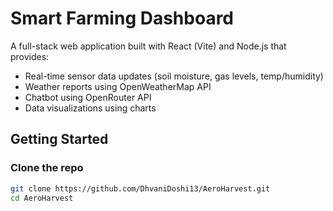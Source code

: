 # Smart Farming Dashboard

A full-stack web application built with React (Vite) and Node.js that provides:

- Real-time sensor data updates (soil moisture, gas levels, temp/humidity)
- Weather reports using OpenWeatherMap API
- Chatbot using OpenRouter API
- Data visualizations using charts

## Getting Started

### Clone the repo
```bash
git clone https://github.com/DhvaniDoshi13/AeroHarvest.git
cd AeroHarvest

